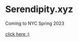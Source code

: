 # Serendipity.xyz
Coming to NYC Spring 2023 <br /> <br />
[click here :)](https://www.serendepity.xyz/)
